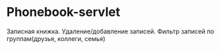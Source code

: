 # Phonebook-servlet
Записная книжка. Удаление/добавление записей. Фильтр записей по группам(друзья, коллеги, семья)
